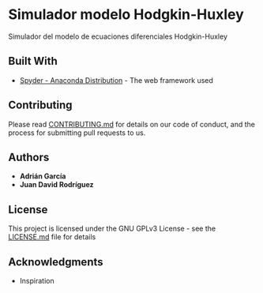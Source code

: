 # Simulador modelo Hodgkin-Huxley 

Simulador del modelo de ecuaciones diferenciales Hodgkin-Huxley 

## Built With

* [Spyder - Anaconda Distribution](https://www.anaconda.com/download/) - The web framework used

## Contributing

Please read [CONTRIBUTING.md](https://github.com/adgarciaar/NumericalAnalysis/blob/master/Simulador%20modelo%20Hodgkin-Huxley/CONTRIBUTING.md) for details on our code of conduct, and the process for submitting pull requests to us.

## Authors

* **Adrián García** 
* **Juan David Rodríguez** 

## License

This project is licensed under the GNU GPLv3 License - see the [LICENSE.md](https://github.com/adgarciaar/NumericalAnalysis/blob/master/Simulador%20modelo%20Hodgkin-Huxley/LICENSE) file for details

## Acknowledgments

* Inspiration
